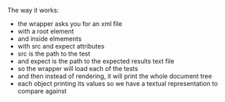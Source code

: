 The way it works:

- the wrapper asks you for an xml file
- with a root element <layoutTests>
- and inside <test> elmements
- with src and expect attributes
- src is the path to the test
- and expect is the path to the expected results text file
- so the wrapper will load each of the tests
- and then instead of rendering, it will print the whole document tree
- each object printing its values so we have a textual representation to compare
  against
